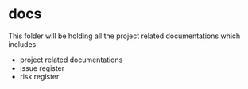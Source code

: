 # docs 
This folder will be holding all the project related documentations which includes

 - project related documentations
 - issue register
 - risk register
 

